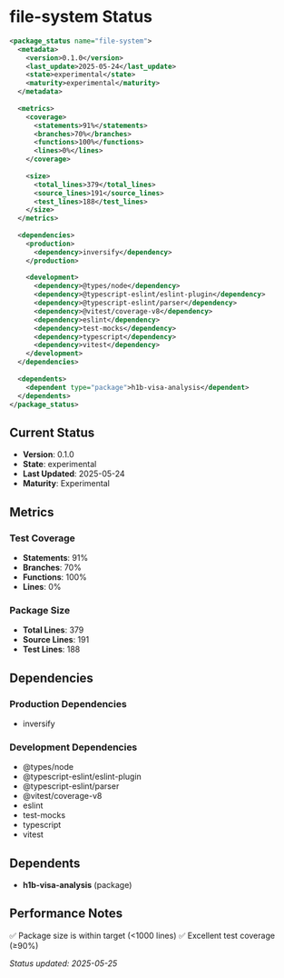 # file-system Status

```xml
<package_status name="file-system">
  <metadata>
    <version>0.1.0</version>
    <last_update>2025-05-24</last_update>
    <state>experimental</state>
    <maturity>experimental</maturity>
  </metadata>
  
  <metrics>
    <coverage>
      <statements>91%</statements>
      <branches>70%</branches>
      <functions>100%</functions>
      <lines>0%</lines>
    </coverage>
    
    <size>
      <total_lines>379</total_lines>
      <source_lines>191</source_lines>
      <test_lines>188</test_lines>
    </size>
  </metrics>
  
  <dependencies>
    <production>
      <dependency>inversify</dependency>
    </production>
    
    <development>
      <dependency>@types/node</dependency>
      <dependency>@typescript-eslint/eslint-plugin</dependency>
      <dependency>@typescript-eslint/parser</dependency>
      <dependency>@vitest/coverage-v8</dependency>
      <dependency>eslint</dependency>
      <dependency>test-mocks</dependency>
      <dependency>typescript</dependency>
      <dependency>vitest</dependency>
    </development>
  </dependencies>
  
  <dependents>
    <dependent type="package">h1b-visa-analysis</dependent>
  </dependents>
</package_status>
```

## Current Status

- **Version**: 0.1.0
- **State**: experimental
- **Last Updated**: 2025-05-24
- **Maturity**: Experimental

## Metrics

### Test Coverage
- **Statements**: 91%
- **Branches**: 70%  
- **Functions**: 100%
- **Lines**: 0%

### Package Size
- **Total Lines**: 379
- **Source Lines**: 191
- **Test Lines**: 188

## Dependencies

### Production Dependencies
- inversify

### Development Dependencies  
- @types/node
- @typescript-eslint/eslint-plugin
- @typescript-eslint/parser
- @vitest/coverage-v8
- eslint
- test-mocks
- typescript
- vitest

## Dependents

- **h1b-visa-analysis** (package)

## Performance Notes

✅ Package size is within target (<1000 lines)
✅ Excellent test coverage (≥90%)

*Status updated: 2025-05-25*